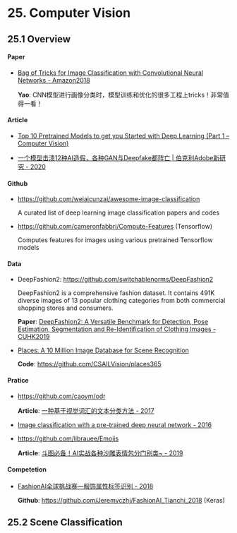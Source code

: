 
# 25. Computer Vision

## 25.1 Overview

#### Paper

- [Bag of Tricks for Image Classification with Convolutional Neural Networks - Amazon2018](https://arxiv.org/abs/1812.01187)

    **Yao**: CNN模型进行画像分类时，模型训练和优化的很多工程上tricks！非常值得一看！


#### Article

- [Top 10 Pretrained Models to get you Started with Deep Learning (Part 1 – Computer Vision)](https://www.analyticsvidhya.com/blog/2018/07/top-10-pretrained-models-get-started-deep-learning-part-1-computer-vision/?utm_source=blog&utm_medium=top-pretrained-models-nlp-article)

- [一个模型击溃12种AI造假，各种GAN与Deepfake都阵亡 | 伯克利Adobe新研究 - 2020](https://mp.weixin.qq.com/s?__biz=MzAxMzA2MDYxMw==&mid=2651571597&idx=2&sn=a5252f887d8559dfe26d96d1f7a7f70a)


#### Github

- <https://github.com/weiaicunzai/awesome-image-classification>

    A curated list of deep learning image classification papers and codes

- <https://github.com/cameronfabbri/Compute-Features> (Tensorflow)

    Computes features for images using various pretrained Tensorflow models

#### Data

- DeepFashion2: <https://github.com/switchablenorms/DeepFashion2>

    DeepFashion2 is a comprehensive fashion dataset. It contains 491K diverse images of 13 popular clothing categories from both commercial shopping stores and consumers.

    **Paper**: [DeepFashion2: A Versatile Benchmark for Detection, Pose Estimation, Segmentation and Re-Identification of Clothing Images - CUHK2019](https://arxiv.org/abs/1901.07973)

- [Places: A 10 Million Image Database for Scene Recognition](http://places2.csail.mit.edu/index.html)

    **Code**: <https://github.com/CSAILVision/places365>


#### Pratice

- <https://github.com/caoym/odr>

    **Article**: [一种基于视觉词汇的文本分类方法 - 2017](https://www.jianshu.com/p/f774e273a883)

- [Image classification with a pre-trained deep neural network - 2016](https://www.kernix.com/blog/image-classification-with-a-pre-trained-deep-neural-network_p11)

- <https://github.com/librauee/Emojis>

    **Article**: [斗图必备！AI实战各种沙雕表情包分门别类~ - 2019](https://mp.weixin.qq.com/s/jApNqW4R-oUbV4E1Rg43zA)


#### Competetion

- [FashionAI全球挑战赛—服饰属性标签识别 - 2018](https://tianchi.aliyun.com/competition/entrance/231649/information)

    **Github**: <https://github.com/Jeremyczhj/FashionAI_Tianchi_2018> (Keras)
 

## 25.2 Scene Classification

